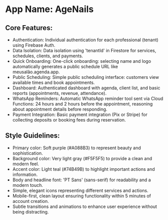 # **App Name**: AgeNails

## Core Features:

- Authentication: Individual authentication for each professional (tenant) using Firebase Auth.
- Data Isolation: Data isolation using 'tenantId' in Firestore for services, schedules, clients, and payments.
- Quick Onboarding: One-click onboarding: selecting name and logo automatically generates a public schedule URL like meusalão.agenda.app.
- Public Scheduling: Simple public scheduling interface: customers view available times and book appointments.
- Dashboard: Authenticated dashboard with agenda, client list, and basic reports (appointments, revenue, attendance).
- WhatsApp Reminders: Automatic WhatsApp reminder tool sent via Cloud Functions: 24 hours and 2 hours before the appointment, reasoning about appointment details before responding.
- Payment Integration: Basic payment integration (Pix or Stripe) for collecting deposits or booking fees during reservation.

## Style Guidelines:

- Primary color: Soft purple (#A088B3) to represent beauty and sophistication.
- Background color: Very light gray (#F5F5F5) to provide a clean and modern feel.
- Accent color: Light teal (#74B49B) to highlight important actions and information.
- Body and headline font: 'PT Sans' (sans-serif) for readability and a modern touch.
- Simple, elegant icons representing different services and actions.
- Mobile-first, clean layout ensuring functionality within 5 minutes of account creation.
- Subtle transitions and animations to enhance user experience without being distracting.